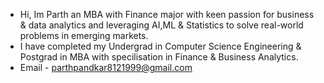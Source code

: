 - Hi, Im Parth an MBA with Finance major with keen passion for business & data analytics and leveraging AI,ML & Statistics to solve real-world problems in emerging markets.
- I have completed my Undergrad in Computer Science Engineering & Postgrad in MBA with specilisation in Finance & Business Analytics. 
- Email - parthpandkar8121999@gmail.com

<!---
PartZ24/PartZ24 is a ✨ special ✨ repository because its `README.md` (this file) appears on your GitHub profile.
You can click the Preview link to take a look at your changes.
--->

